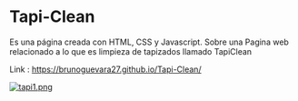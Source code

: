 # Tapi-Clean
Es una página creada con HTML, CSS y Javascript. Sobre una Pagina web relacionado a lo que es limpieza de tapizados llamado TapiClean

Link : https://brunoguevara27.github.io/Tapi-Clean/


[![tapi1.png](https://i.postimg.cc/pVmntps7/tapi1.png)](https://postimg.cc/mhGrY2fN)


